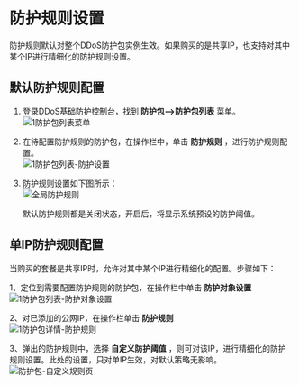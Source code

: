 # 防护规则设置

防护规则默认对整个DDoS防护包实例生效。如果购买的是共享IP，也支持对其中某个IP进行精细化的防护规则设置。

## 默认防护规则配置
1. 登录DDoS基础防护控制台，找到 **防护包-->防护包列表** 菜单。</br>
![1防护包列表菜单](https://github.com/jdcloudcom/cn/blob/Anti-DDoS/image/Anti-DDoS-Protection-Package/防护包列表菜单.png)

2. 在待配置防护规则的防护包，在操作栏中，单击 **防护规则** ，进行防护规则配置。</br>
![1防护包列表-防护设置](https://github.com/jdcloudcom/cn/blob/Anti-DDoS/image/Anti-DDoS-Protection-Package/防护包列表-防护设置.jpg)

3. 防护规则设置如下图所示：</br>
![全局防护规则](https://github.com/jdcloudcom/cn/blob/Anti-DDoS/image/Anti-DDoS-Protection-Package/全局防护规则.png)

   默认防护规则都是关闭状态，开启后，将显示系统预设的防护阈值。

## 单IP防护规则配置

当购买的套餐是共享IP时，允许对其中某个IP进行精细化的配置。步骤如下：

1、定位到需要配置防护规则的防护包，在操作栏中单击 **防护对象设置** </br>
![1防护包列表-防护对象设置](https://github.com/jdcloudcom/cn/blob/Anti-DDoS/image/Anti-DDoS-Protection-Package/防护包列表-防护对象设置.jpg)

2、对已添加的公网IP，在操作栏单击 **防护规则** </br>
![1防护包详情-防护规则](https://github.com/jdcloudcom/cn/blob/Anti-DDoS/image/Anti-DDoS-Protection-Package/防护包详情-防护规则.png)

3、弹出的防护规则中，选择 **自定义防护阈值** ，则可对该IP，进行精细化的防护规则设置。此处的设置，只对单IP生效，对默认策略无影响。</br>
![防护包-自定义规则页](https://github.com/jdcloudcom/cn/blob/Anti-DDoS/image/Anti-DDoS-Protection-Package/防护包-自定义规则页.png)





